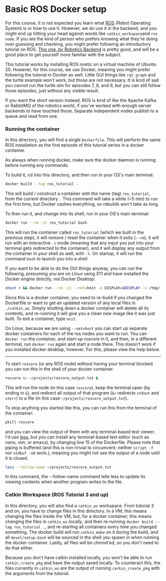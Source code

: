 # Basic ROS Docker setup

For this course, it is not expected you learn what [ROS](https://www.ros.org/) (Robot Operating System) is or how to use it. However, we do use it in the backend, and you might end up hitting your head against words like `catkin_workspace`and `ros node`. If you are the kind of person who prefers knowing what they're doing over guessing and checking, you might prefer following an introductory tutorial on ROS. [This one, by Robotics Backend](https://www.youtube.com/playlist?list=PLLSegLrePWgIbIrA4iehUQ-impvIXdd9Q) is pretty good, and will be a good place to get yourself more familiar with the subject.

This tutorial works by installing ROS noetic on a virtual machine of Ubuntu 20. However, for this course, we use Docker, meaning you might prefer following the tutorial in Docker as well. Little GUI things like `rqt_graph` and the turtle example won't work, but those are not necessary. It is kind of sad you cannot run the turtle sim for episodes 7, 8, and 9, but you can still follow those episodes, just without any visible result.

If you want the short version instead, ROS is kind of like the Apache Kafka or RabbitMQ of the robotics world, if you've worked with enough server backends to have touched those. Separate independent nodes publish to a queue and read from one.

### Running the container

In this directory, you will find a single `Dockerfile`. This will perform the same ROS installation as the first episode of this tutorial series in a docker container.

As always when running docker, make sure the docker daemon is running before running any commands.

To build it, cd into this directory, and then run in your OS's main terminal:

```sh
docker build --tag ros_tutorial .
```

This will build / construct a container with the name (tag) `ros_tutorial`, from the current directory `.` This command will take a while (~5 min) to run the first time, but Docker cashes everything, so rebuilds won't take as long.

To then run it, and change into its shell, run in your OS's main terminal:

```sh
docker run --rm -it ros_tutorial bash
```

This will run the container called `ros_tutorial` (which we built in the previous step), it will remove / reset the container when it exits (`--rm`), it will run with an interactive `-i` mode (meaning that any input you put into your terminal gets redirected to the container), and it will display any output from the container in your shell as well, with `-t`. On startup, it will run the command `bash` to launch you into a shell.

If you want to be able to do the GUI things anyway, you can run the following, presuming you are on Linux using X11 and have installed the Docker engine directly, not Docker Desktop:

```sh
xhost + && docker run --rm -it --net=host -e DISPLAY=$DISPLAY -v /tmp/.X11-unix:/tmp/.X11-unix --env="QT_X11_NO_MITSHM=1" ros_tutorial bash
```

Since this is a docker container, you need to re-build if you changed the Dockerfile or want to get an updated version of any local files in `./catkin_ws`. Simply shutting down a docker container will delete all its contents, and re-running it will give you a clean new image like it was just built. To exit a container, type `exit`.

On Linux, because we are using `--net=host` you can start up separate docker containers for each of the ros nodes you want to run. You can `docker run` the container, and start-up roscore in it, and then, in a different terminal, run `docker run` again and start a node there. This doesn't work if you installed docker desktop, however. For this, please view the help below.

---

To start `roscore` (or any ROS node) without having your terminal blocked you can run this in the shell of your docker container:

```sh
roscore &> ~/projects/roscore_output.txt &
```

This will run the node (in this case `roscore`), keep the terminal open (by ending in `&`), and redirect all output of that program (`&>` redirects `stdout` and `sterr`) to a file (in this case `~/projects/roscore_output.txt`).

To stop anything you started like this, you can run this from the terminal of the container:

```sh
pkill roscore
```

and you can view the output of them with any terminal-based text viewer. I'd use [less](<https://en.wikipedia.org/wiki/Less_(Unix)>), but you can install any terminal-based text editor (such as nano, vim, or emacs), by changing line 15 of the Dockerfile. Please note that piping is buffered (and this is non-trivial to circumvent: neither `script -f` nor `stdbuf -o0` work.), meaning you might not see the output of a node until it is closed.

```sh
less --follow-name ~/projects/roscore_output.txt
```

In this command, the --follow-name command tells less to update its viewing contents when another program writes to the file.

### Catkin Workspace (ROS Tutorial 3 and up)

In this directory, you will also find a `catkin_ws` workspace. From tutorial 3 and on, you have to change files in this directory. In a VM, this means changing the files inside the VM, but, for a docker container, this means changing the files in `catkin_ws` _locally_, and then re-running `docker build --tag ros_tutorial .`, and re-starting all containers every time you changed something. The docker build will run `catkin_make` on it during the build, and all `devel/setup.bash` will be sourced in the shell you spawn in when running the docker container. Lastly, all files will be chmod'ed, so you don't need to do that either.

Because you don't have catkin installed locally, you won't be able to run `catkin_create_pkg` and have the output saved locally. To counteract this, the files currently in `catkin_ws` are the output of running `carkin_create_pkg` with the arguments from the tutorial.
